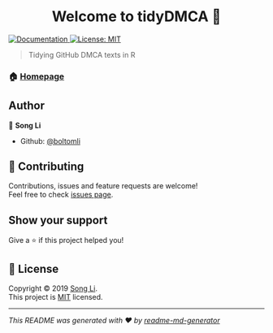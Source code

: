 <h1 align="center">Welcome to tidyDMCA 👋</h1>
<p>
  <a href="https://github.com/boltomli/tidyDMCA">
    <img alt="Documentation" src="https://img.shields.io/badge/documentation-yes-brightgreen.svg" target="_blank" />
  </a>
  <a href="https://github.com/boltomli/tidyDMCA/blob/master/LICENSE">
    <img alt="License: MIT" src="https://img.shields.io/badge/License-MIT-yellow.svg" target="_blank" />
  </a>
</p>

> Tidying GitHub DMCA texts in R

### 🏠 [Homepage](https://github.com/boltomli/tidyDMCA)

## Author

👤 **Song Li**

* Github: [@boltomli](https://github.com/boltomli)

## 🤝 Contributing

Contributions, issues and feature requests are welcome!<br />Feel free to check [issues page](https://github.com/boltomli/tidyDMCA/issues).

## Show your support

Give a ⭐️ if this project helped you!

## 📝 License

Copyright © 2019 [Song Li](https://github.com/boltomli).<br />
This project is [MIT](https://github.com/boltomli/tidyDMCA/blob/master/LICENSE) licensed.

***
_This README was generated with ❤️ by [readme-md-generator](https://github.com/kefranabg/readme-md-generator)_